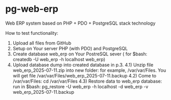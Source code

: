 # pg-web-erp
Web ERP system based on PHP + PDO + PostgreSQL stack technology

How to test functionality:

1) Upload all files from GitHub
2) Setup on Your server PHP (with PDO) and PostgreSQL
3) Create database web_erp on Your PostreSQL sever ( for $bash: createdb -U web_erp -h localhost web_erp)
4) Upload database dump into created database in p.3.
   4.1) Unzip file web_erp_2025-07-11.zip into new folder: for example, /var/var/Files. You will get file /var/var/Files/web_erp_2025-07-11.backup
   4.2) Come to /var/var/Files: cd /var/var/Files
   4.3) Restore data to web_erp database: run in $bash: pg_restore -U web_erp -h localhost -d web_erp -v web_erp_2025-07-11.backup

   

